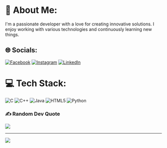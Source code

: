 # 💫 About Me:
I'm a passionate developer with a love for creating innovative solutions. I enjoy working with various technologies and continuously learning new things.


## 🌐 Socials:
[![Facebook](https://img.shields.io/badge/Facebook-%231877F2.svg?logo=Facebook&logoColor=white)](https://facebook.com/goutham.adepu2007) [![Instagram](https://img.shields.io/badge/Instagram-%23E4405F.svg?logo=Instagram&logoColor=white)](https://instagram.com/_goutham_adepu_) [![LinkedIn](https://img.shields.io/badge/LinkedIn-%230077B5.svg?logo=linkedin&logoColor=white)](https://linkedin.com/in/goutham-adepu-6824382aa) 

# 💻 Tech Stack:
![C](https://img.shields.io/badge/c-%2300599C.svg?style=for-the-badge&logo=c&logoColor=white) ![C++](https://img.shields.io/badge/c++-%2300599C.svg?style=for-the-badge&logo=c%2B%2B&logoColor=white) ![Java](https://img.shields.io/badge/java-%23ED8B00.svg?style=for-the-badge&logo=openjdk&logoColor=white) ![HTML5](https://img.shields.io/badge/html5-%23E34F26.svg?style=for-the-badge&logo=html5&logoColor=white) ![Python](https://img.shields.io/badge/python-3670A0?style=for-the-badge&logo=python&logoColor=ffdd54)

### ✍️ Random Dev Quote
![](https://quotes-github-readme.vercel.app/api?type=horizontal&theme=radical)

---
[![](https://visitcount.itsvg.in/api?id=adepu-bhargav&icon=0&color=0)](https://visitcount.itsvg.in)

